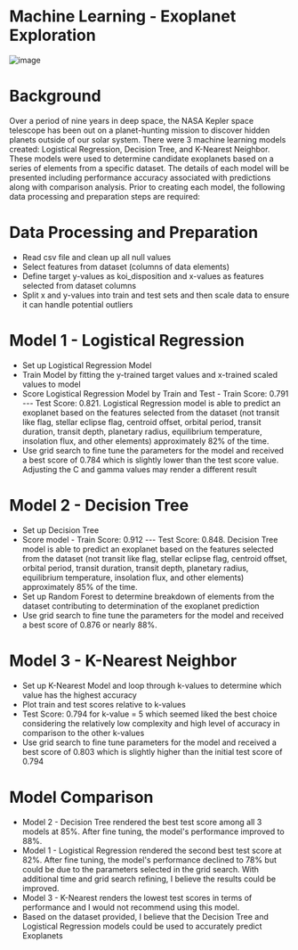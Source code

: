 # Machine Learning - Exoplanet Exploration
![image](https://user-images.githubusercontent.com/59347919/86622791-7eb0d200-bf8e-11ea-8114-e7e0119daee1.png)
# Background
Over a period of nine years in deep space, the NASA Kepler space telescope has been out on a planet-hunting mission to discover hidden planets outside of our solar system. There were 3 machine learning models created: Logistical Regression, Decision Tree, and K-Nearest Neighbor. These models were used to determine candidate exoplanets based on a series of elements from a specific dataset. The details of each model will be presented including performance accuracy associated with predictions along with comparison analysis. Prior to creating each model, the following data processing and preparation steps are required:
# Data Processing and Preparation
* Read csv file and clean up all null values
* Select features from dataset (columns of data elements)
* Define target y-values as koi_disposition and x-values as features selected from dataset columns
* Split x and y-values into train and test sets and then scale data to ensure it can handle potential outliers
# Model 1 - Logistical Regression
* Set up Logistical Regression Model
* Train Model by fitting the y-trained target values and x-trained scaled values to model
* Score Logistical Regression Model by Train and Test - Train Score: 0.791 --- Test Score: 0.821. Logistical Regression model is able to predict an exoplanet based on the features selected from the dataset (not transit like flag, stellar eclipse flag, centroid offset, orbital period, transit duration, transit depth, planetary radius, equilibrium temperature, insolation flux, and other elements) approximately 82% of the time.
* Use grid search to fine tune the parameters for the model and received a best score of 0.784 which is slightly lower than the test score value. Adjusting the C and gamma values may render a different result
# Model 2 - Decision Tree
* Set up Decision Tree 
* Score model - Train Score: 0.912 --- Test Score: 0.848. Decision Tree model is able to predict an exoplanet based on the features selected from the dataset (not transit like flag, stellar eclipse flag, centroid offset, orbital period, transit duration, transit depth, planetary radius, equilibrium temperature, insolation flux, and other elements) approximately 85% of the time.
* Set up Random Forest to determine breakdown of elements from the dataset contributing to determination of the exoplanet prediction 
* Use grid search to fine tune the parameters for the model and received a best score of 0.876 or nearly 88%.
# Model 3 - K-Nearest Neighbor
* Set up K-Nearest Model and loop through k-values to determine which value has the highest accuracy
* Plot train and test scores relative to k-values
* Test Score: 0.794 for k-value = 5 which seemed liked the best choice considering the relatively low complexity and high level of accuracy in comparison to the other k-values
* Use grid search to fine tune parameters for the model and received a best score of 0.803 which is slightly higher than the initial test score of 0.794
# Model Comparison
* Model 2 - Decision Tree rendered the best test score among all 3 models at 85%. After fine tuning, the model's performance improved to 88%.
* Model 1 - Logistical Regression rendered the second best test score at 82%. After fine tuning, the  model's performance declined to 78% but could be due to the parameters selected in the grid search. With additional time and grid search refining, I believe the results could be improved. 
* Model 3 - K-Nearest renders the lowest test scores in terms of performance and I would not recommend using this model. 
* Based on the dataset provided, I believe that the Decision Tree and Logistical Regression models could be used to accurately predict Exoplanets
